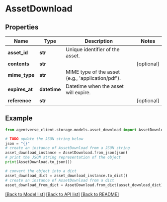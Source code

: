 # AssetDownload


## Properties

Name | Type | Description | Notes
------------ | ------------- | ------------- | -------------
**asset_id** | **str** | Unique identifier of the asset. | 
**contents** | **str** |  | [optional] 
**mime_type** | **str** | MIME type of the asset (e.g., &#39;application/pdf&#39;). | 
**expires_at** | **datetime** | Datetime when the asset will expire. | 
**reference** | **str** |  | [optional] 

## Example

```python
from agentverse_client.storage.models.asset_download import AssetDownload

# TODO update the JSON string below
json = "{}"
# create an instance of AssetDownload from a JSON string
asset_download_instance = AssetDownload.from_json(json)
# print the JSON string representation of the object
print(AssetDownload.to_json())

# convert the object into a dict
asset_download_dict = asset_download_instance.to_dict()
# create an instance of AssetDownload from a dict
asset_download_from_dict = AssetDownload.from_dict(asset_download_dict)
```
[[Back to Model list]](../README.md#documentation-for-models) [[Back to API list]](../README.md#documentation-for-api-endpoints) [[Back to README]](../README.md)


